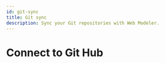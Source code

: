 ```yaml
---
id: git-sync
title: Git sync
description: Sync your Git repositories with Web Modeler.
---
```


# Connect to Git Hub
